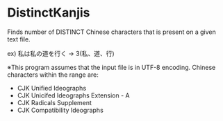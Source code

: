DistinctKanjis
==============
Finds number of DISTINCT Chinese characters that is present on a given text file.

ex) 私は私の道を行く → 3(私、道、行)

※This program assumes that the input file is in UTF-8 encoding. Chinese characters within the range are:
* CJK Unified Ideographs
* CJK Unicifed Ideographs Extension - A
* CJK Radicals Supplement
* CJK Compatibility Ideographs